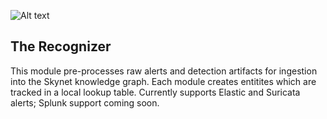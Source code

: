![Alt text](img/recognizer.gif)

## The Recognizer

This module pre-processes raw alerts and detection artifacts for ingestion into the Skynet knowledge graph. Each module creates entitites which are tracked in a local lookup table. Currently supports Elastic and Suricata alerts; Splunk support coming soon. 
